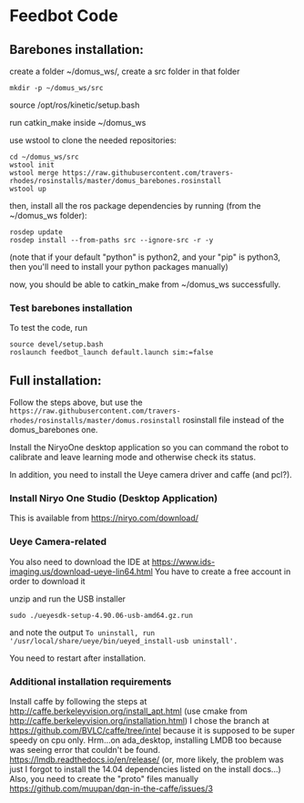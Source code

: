 # Feedbot Code

## Barebones installation:
create a folder  ~/domus_ws/, create a src folder in that folder
```
mkdir -p ~/domus_ws/src
```
source /opt/ros/kinetic/setup.bash

run catkin_make inside ~/domus_ws

use wstool to clone the needed repositories:

```
cd ~/domus_ws/src
wstool init
wstool merge https://raw.githubusercontent.com/travers-rhodes/rosinstalls/master/domus_barebones.rosinstall
wstool up
```

then, install all the ros package dependencies by running (from the ~/domus_ws folder):

```
rosdep update
rosdep install --from-paths src --ignore-src -r -y 
```

(note that if your default "python" is python2, and your "pip" is python3, then you'll need to install your python packages manually)

now, you should be able to catkin_make from ~/domus_ws successfully.

### Test barebones installation
To test the code, run
```
source devel/setup.bash
roslaunch feedbot_launch default.launch sim:=false
```

## Full installation:
Follow the steps above, but use the `https://raw.githubusercontent.com/travers-rhodes/rosinstalls/master/domus.rosinstall` rosinstall file instead of the domus_barebones one. 

Install the NiryoOne desktop application so you can command the robot to calibrate and leave learning mode and otherwise check its status.

In addition, you need to install the Ueye camera driver and caffe (and pcl?).

### Install Niryo One Studio (Desktop Application)
This is available from https://niryo.com/download/

### Ueye Camera-related
You also need to download the IDE at https://www.ids-imaging.us/download-ueye-lin64.html
You have to create a free account in order to download it

unzip and run the USB installer 
```
sudo ./ueyesdk-setup-4.90.06-usb-amd64.gz.run
```
and note the output
`To uninstall, run '/usr/local/share/ueye/bin/ueyed_install-usb uninstall'.`

You need to restart after installation.

### Additional installation requirements
Install caffe by following the steps at http://caffe.berkeleyvision.org/install_apt.html (use cmake from http://caffe.berkeleyvision.org/installation.html)
I chose the branch at https://github.com/BVLC/caffe/tree/intel because it is supposed to be super speedy on cpu only.
Hrm...on ada_desktop, installing LMDB too because was seeing error that couldn't be found. https://lmdb.readthedocs.io/en/release/ (or, more likely, the problem was just I forgot to install the 14.04 dependencies listed on the install docs...)
Also, you need to create the "proto" files manually https://github.com/muupan/dqn-in-the-caffe/issues/3
